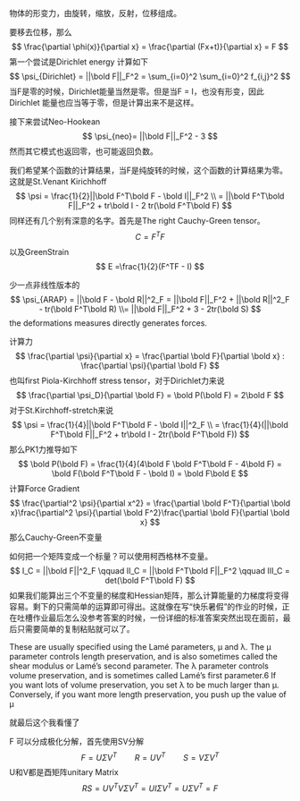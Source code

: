 物体的形变力，由旋转，缩放，反射，位移组成。

要移去位移，那么
$$
\frac{\partial \phi(x)}{\partial x} = \frac{\partial (Fx+t)}{\partial x} = F
$$
第一个尝试是Dirichlet energy 计算如下
$$
\psi_{Dirichlet} = ||\bold F||_F^2 = \sum_{i=0}^2 \sum_{i=0}^2 f_{i,j}^2
$$
当F是零的时候，Dirichlet能量当然是零。但是当F = I，也没有形变，因此Dirichlet 能量也应当等于零，但是计算出来不是这样。

接下来尝试Neo-Hookean
$$
\psi_{neo}= ||\bold F||_F^2 - 3
$$
然而其它模式也返回零，也可能返回负数。



我们希望某个函数的计算结果，当F是纯旋转的时候，这个函数的计算结果为零。这就是St.Venant Kirichhoff
$$
\psi = \frac{1}{2}||\bold F^T\bold F - \bold I||_F^2 \\
= ||\bold F^T\bold F||_F^2 + tr\bold I - 2 tr(\bold F^T\bold F)
$$
同样还有几个别有深意的名字。首先是The right Cauchy-Green tensor。
$$
C = F^TF
$$
以及GreenStrain
$$
E =\frac{1}{2}(F^TF - I)
$$


少一点非线性版本的
$$
\psi_{ARAP} = ||\bold F - \bold R||^2_F = ||\bold F||_F^2 + ||\bold R||^2_F - tr(\bold F^T\bold R) \\= ||\bold F||_F^2 + 3 - 2tr(\bold S)
$$
the deformations measures directly generates forces.

计算力
$$
\frac{\partial \psi}{\partial x} = \frac{\partial \bold F}{\partial \bold x} : \frac{\partial \psi}{\partial \bold F}
$$
也叫first Piola-Kirchhoff stress tensor，对于Dirichlet力来说
$$
\frac{\partial \psi_D}{\partial \bold F} = \bold P(\bold F) = 2\bold F
$$
对于St.Kirchhoff-stretch来说
$$
\psi = \frac{1}{4}||\bold F^T\bold F - \bold I||^2_F \\
= \frac{1}{4}(||\bold F^T\bold F||_F^2 + tr\bold I - 2tr(\bold F^T\bold F))
$$
那么PK1力推导如下
$$
\bold P(\bold F) = \frac{1}{4}(4\bold F \bold F^T\bold F - 4\bold F) = \bold F(\bold F^T\bold F - \bold I) = \bold F\bold E
$$
计算Force Gradient
$$
\frac{\partial^2 \psi}{\partial x^2} = \frac{\partial \bold F^T}{\partial \bold x}\frac{\partial^2 \psi}{\partial \bold F^2}\frac{\partial \bold F}{\partial \bold x}
$$
那么Cauchy-Green不变量

如何把一个矩阵变成一个标量？可以使用柯西格林不变量。
$$
I_C = ||\bold F||^2_F \qquad II_C = ||\bold F^T\bold F||_F^2 \qquad III_C = det(\bold F^T\bold F)
$$
如果我们能算出三个不变量的梯度和Hessian矩阵，那么计算能量的力梯度将变得容易。剩下的只需简单的运算即可得出。这就像在写“快乐暑假”的作业的时候，正在吐槽作业最后怎么没参考答案的时候，一份详细的标准答案突然出现在面前，最后只需要简单的复制粘贴就可以了。

These are usually specified using the Lamé parameters, µ and λ. The µ parameter controls
length preservation, and is also sometimes called the shear modulus or Lamé’s second
parameter. The λ parameter controls volume preservation, and is sometimes called Lamé’s
first parameter.6 If you want lots of volume preservation, you set λ to be much larger than
µ. Conversely, if you want more length preservation, you push up the value of µ  

就最后这个我看懂了

F 可以分成极化分解，首先使用SV分解
$$
F = U\Sigma V^T \qquad R = UV^T \qquad S = V\Sigma V^T
$$
U和V都是酉矩阵unitary Matrix
$$
RS = UV^TV\Sigma V^T = UI \Sigma V^T = U\Sigma V^T =F
$$
